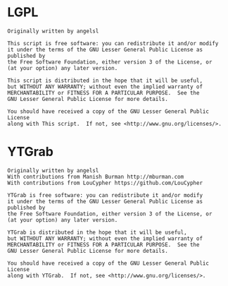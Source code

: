 # LGPL

    Originally written by angelsl

    This script is free software: you can redistribute it and/or modify
    it under the terms of the GNU Lesser General Public License as published by
    the Free Software Foundation, either version 3 of the License, or
    (at your option) any later version.

    This script is distributed in the hope that it will be useful,
    but WITHOUT ANY WARRANTY; without even the implied warranty of
    MERCHANTABILITY or FITNESS FOR A PARTICULAR PURPOSE.  See the
    GNU Lesser General Public License for more details.

    You should have received a copy of the GNU Lesser General Public License
    along with This script.  If not, see <http://www.gnu.org/licenses/>.

# YTGrab

    Originally written by angelsl
    With contributions from Manish Burman http://mburman.com
    With contributions from LouCypher https://github.com/LouCypher

    YTGrab is free software: you can redistribute it and/or modify
    it under the terms of the GNU Lesser General Public License as published by
    the Free Software Foundation, either version 3 of the License, or
    (at your option) any later version.

    YTGrab is distributed in the hope that it will be useful,
    but WITHOUT ANY WARRANTY; without even the implied warranty of
    MERCHANTABILITY or FITNESS FOR A PARTICULAR PURPOSE.  See the
    GNU Lesser General Public License for more details.

    You should have received a copy of the GNU Lesser General Public License
    along with YTGrab.  If not, see <http://www.gnu.org/licenses/>.
